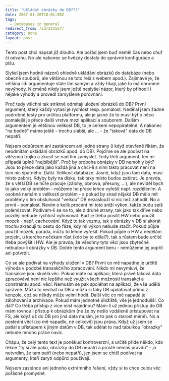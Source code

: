 ```yaml
---
title: "Ukládat obrázky do DB???"
date: 2007-01-20T10:01:00Z
tags:
  - Databases in general
redirect_from: /id/221557/
category: none
layout: post
---
```

Tento post chci napsat již dlouho. Ale pořád jsem buď neměl čas nebo chuť či odvahu. No ale nakonec se hvězdy dostaly do správné konfigurace a píšu.

Slyšel jsem hodně názorů ohledně ukládání obrázků do databáze (nebo obecně souborů, ale většinou se toto řeší s webem apod.). Zajímavé je, že většina lidí argumentuje stále tím samým a vždy říkají, jaké to má ohromné nevýhody. Nicméně nikdy jsem ještě neslyšel názor, který by přihodil i nějaké výhody a provedl zamyšlené porovnání.

Proč tedy všichni tak striktně odmítají uložení obrázků do DB? První argument, který každý vytasí je rychlost resp. pomalost. Nedělal jsem žádné podrobné testy pro určitou platformu, ale je jasné že to musí být o něco pomalejší je přece další vrstva mezi aplikací a souborem. Dalším argumentem je většinou velikost DB, to je celkem nepopiratelné. A nakonec "na bedně" máme ještě - trochu slabší, ale ... - že "taková" data do DB nepatří.

Nejsem odpůrcem ani zastáncem ani jedné strany (i když otevřeně říkám, že neodmítám ukládání obrázků apod. do DB). Pojďme se ale podívat na vítěznou trojku a zkusit se nad tím zamyslet. Tedy třetí argument, ten mi připadá úplně "nejblbější". Proč by proboha obrázky v DB nemohly být? Jsou to přece data jako každá jiná a chci-li s nimi takto pracovat není na tom nic špatného. Další. Velikost databáze. Jasně, když jsou tam data, musí místo zabrat. Kdyby byly na disku, tak taky místo budou zabírat. Je pravda, že s větší DB se hůře pracuje (zálohy, obnova, přesuny, ...), ale neviděl bych to jako velký problém - můžeme ho přece lehce vyřešit např. rozdělením. A osobně nemám s velikostí problém - a pokud by snad nějaká DB mělo mít problémy s tím obsluhovat "velkou" DB nezaslouží si nic než zahodit. No a první - pomalost. Nevím o kolik procent mi toto sníží výkon, takže budu spíš polemizovat. Podívám-li se na to, ale z druhé strany, tak jako tak dříve nebo později nebude rychlost vyhovovat. Buď je třeba posílit HW nebo použít mozek - např. cacheování. Když to tak vezmu, tak s obrázky v DB si akorát trochu zkracuji tu cestu do fáze, kdy mi výkon nebude stačit. Pokud půjde použít mozek, paráda, můžu to lehce vyřešit. Pokud půjde o HW a nedělám projekt, u kterého nečekám růst (kdo by to dělal?), tak s růstem bude určitě třeba povýšit i HW. Ale je pravda, že všechny tyto věci jsou zbytečné nebudou-li obrázky v DB. Dobře tento argument beru - nemůžeme jej popřít ani potvrdit.

Co se ale podívat na výhody uložení v DB? První co mě napadne je určitě výhoda v podobě transakčního zpracování. Nikdo mi nevymluví, že transakce jsou skvělá věc. Pokud máte na aplikaci, která právě taková data zpracovává není nic lepšího než využít všech možností transakcí a constraintu apod. věcí. Nemusím se pak spoléhat na aplikaci, že vše udělá správně. Můžu to nechat na DB a můžu si taky DB updatovat přímo z konzole, což se někdy může velmi hodit. Další věc co mě napadá je zálohování a archivace. Pokud mám jednotné úložiště, vše je jednodušší. Co dál? Co třeba přístup z více míst najednou? Mám-li už jednou přístup do DB mám rovnou i přístup k obrázkům (ne že by nešlo vzdáleně pristupovat na FS, ale když už do DB pro jiná data musím, je to pak o starost méně). No a poslední věcí (co mě napadlo, né celkově) jsou práva. Když už jsem se patlal s přístupem k jiným datům v DB, tak udělat to nad tabulkou "obrazky" nebude mnoho práce navíc.

Chápu, že celý tento text je poněkud kontroverzní, a určitě přide někdo, kdo řekne "ty si ale pako, obrázky do DB nepatří a prostě nemáš pravdu" - já netvrdím, že tam patří (nebo nepatří), jen jsem se chtěl podívat na argumenty, kteří zarytí odpůrci používají.

Nejsem zastánce ani jednoho extrémního řešení, vždy si to chce celou věc pořádně promyslet.

